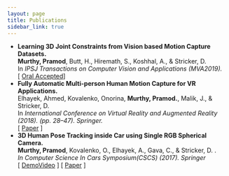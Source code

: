 ```yaml
---
layout: page
title: Publications
sidebar_link: true
---
```



-  __Learning 3D Joint Constraints from Vision based Motion Capture Datasets.__ <br>
   **Murthy, Pramod**, Butt, H., Hiremath, S., Koshhal, A., & Stricker, D. <br>
   In _IPSJ Transactions on Computer Vision and Applications (MVA2019)._ <br>
   [ [Oral Accepted](https://ipsjcva.springeropen.com/articles/10.1186/s41074-019-0057-z)]
-  __Fully Automatic Multi-person Human Motion Capture for VR Applications.__ <br>
   Elhayek, Ahmed, Kovalenko, Onorina, **Murthy, Pramod.**, Malik, J., & Stricker, D. <br>
   In _International Conference on Virtual Reality and Augmented Reality (2018). (pp. 28–47). Springer._ <br>
   [ [Paper](https://www.dfki.de/web/forschung/publikationen/renameFileForDownload?filename=Elhayek2018_EuroVR_Multi-person%20Human%20Motion%20Capture.pdf&file_id=uploads_3812) ]
-  __3D Human Pose Tracking inside Car using Single RGB Spherical Camera.__<br> 
   **Murthy, Pramod**, Kovalenko, O., Elhayek, A., Gava, C., & Stricker, D. . <br>
   _In Computer Science In Cars Symposium(CSCS) (2017). Springer_<br>
   [ [DemoVideo](http://av.dfki.de/~murthy/demos/theta_demo.mp4) ] [ [Paper](https://www.dfki.de/web/forschung/publikationen/renameFileForDownload?filename=Murthy_2017_ACM_CSCS_3D_Human_Pose_Spherical.pdf&file_id=uploads_3284) ]


